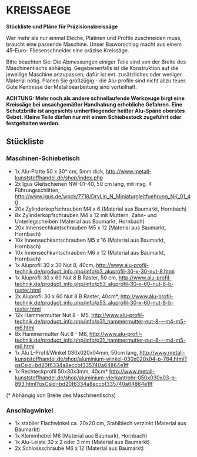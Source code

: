 # KREISSAEGE

**Stückliste und Pläne für Präzisionskreissäge**


Wer mehr als nur einmal Bleche, Platinen und Profile zuschneiden muss, braucht 
eine passende Maschine. Unser Bauvorschlag macht aus einem 45-Euro-
Fliesenschneider eine präzise Kreissäge. 

Bitte beachten Sie: Die Abmessungen einiger Teile sind von der Breite des 
Maschinentischs abhängig. Gegebenenfalls ist die Konstruktion auf die jeweilige 
Maschine anzupassen; dafür ist evt. zusätzliches oder weniger Material nötig. 
Planen Sie großzügig - die Alu-profile sind nicht allzu teuer. Gute Kentnisse 
der Metallbearbeitung sind vorteilhaft.

**ACHTUNG: Mehr noch als andere schnellaufende Werkzeuge birgt eine Kreissäge bei 
unsachgemäßer Handhabung erhebliche Gefahren. Eine Schutzbrille ist angesichts 
umherfliegender heißer Alu-Späne oberstes Gebot. Kleine Teile dürfen nur mit 
einem Schiebestock zugeführt oder festgehalten werden.**

## Stückliste

### Maschinen-Schiebetisch 

* 1x Alu-Platte 50 x 30* cm, 5mm dick, http://www.metall-kunststoffhandel.de/shop/index.php
* 2x Igus Gleitschienen NW-01-40, 50 cm lang, mit insg. 4 Führungsschlitten, http://www.igus.de/wpck/7718/DryLin_N_Miniaturgleitfuehrung_NK_01_40
* 20x Zylinderkopfschrauben M4 x 6 (Material aus Baumarkt, Hornbach)
* 8x Zylinderkopfschrauben M4 x 12 mit Muttern, Zahn- und Unterlegscheiben (Material aus Baumarkt, Hornbach)
* 20x Innensechkantschrauben M5 x 12 (Material aus Baumarkt, Hornbach)
* 10x Innensechkantschrauben M5 x 16 (Material aus Baumarkt, Hornbach)
* 10x Innensechkantschrauben M6 x 12 (Material aus Baumarkt, Hornbach)
* 1x Aluprofil 30 x 30 Nut 8, 40cm, http://www.alu-profil-technik.de/product_info.php/info/p3_aluprofil-30-x-30-nut-8.html 
* 1x Aluprofil 30 x 60 Nut 8 B Raster, 50 cm, http://www.alu-profil-technik.de/product_info.php/info/p53_aluprofil-30-x-60-nut-8-b-raster.html
* 2x Aluprofil 30 x 60 Nut 8 B Raster, 40cm*, http://www.alu-profil-technik.de/product_info.php/info/p53_aluprofil-30-x-60-nut-8-b-raster.html
* 12x Hammermutter Nut 8 - M5, http://www.alu-profil-technik.de/product_info.php/info/p31_hammermutter-nut-8---m4-m5-m6.html
* 8x Hammermutter Nut 8 - M6, http://www.alu-profil-technik.de/product_info.php/info/p31_hammermutter-nut-8---m4-m5-m6.html
* 1x Alu L-Profil/Winkel 030x020x04mm, 50cm lang, http://www.metall-kunststoffhandel.de/shop/aluminium-winkel-030x020x04-p-784.html?osCsid=bd20f6334a8eccbf335740a64864e1ff
* 1x Rechteckprofil 50x30x3mm, 40cm* http://www.metall-kunststoffhandel.de/shop/aluminium-vierkantrohr-050x030x03-p-893.html?osCsid=bd20f6334a8eccbf335740a64864e1ff

(* Abhängig von Breite des Maschinentischs)

### Anschlagwinkel 

* 1x stabiler Flachwinkel ca. 20x20 cm, Stahlblech verzinkt  (Material aus Baumarkt)
* 1x Klemmhebel M6 (Material aus Baumarkt, Hornbach)
* 1x Alu-Leiste 30 x 2 oder 3 mm (Material aus Baumarkt)
* 2x Schlossschraube M6 x 12 (Material aus Baumarkt)
